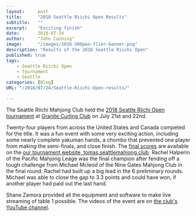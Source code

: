 ```yaml
---
layout:     post
title:      "2018 Seattle Riichi Open Results"
subtitle:   ""
excerpt:    "Exciting finish"
date:       2018-07-24
author:     "John Canning"
image:      "/images/2018-SROpen-flier-banner.png"
description: "Results of the 2018 Seattle Riichi Open"
published: true 
tags:
    - Seattle Riichi Open
    - Tournament
    - Seattle
categories: [Blog]
URL: "/2018/07/24/Seattle-Riichi-Open-results/"

---
```


The Seattle Riichi Mahjong Club held the [2018 Seattle Riichi Open tournament](https://seattleriichi.wordpress.com/2018-seattle-riichi-open/) at [Granite Curling Club](http://curlingseattle.org) on July 21st and 22nd.

Twenty-four players from across the United States and Canada competed
for the title.  It was a fun event with some very exciting action,
including some nearly complete yakuman hands, a chombo that prevented
one player from making the semi-finals, and close finish.  The
[final scores](https://tomas.seattlemahjong.club/t/2018%20Seattle%20Riichi%20Open/tournament)
are available on the [our tournament website,
tomas.seattlemahjong.club](https://tomas.seattlemahjong.club).  Rachel
Halperin of the Pacific Mahjong Leage was the final champion after
fending off a tough challenge from Michael Mcleod of the Nine Gates
Mahjong Club in the final round.  Rachel had built up a big lead in
the 6 preliminary rounds.  Michael was able to close the gap to 3.3
points and could have won, if another player had paid out the last
hand.

Shane Zamora provided all the equipment and software to make live streaming of table 1 possible.  The videos of the event are on [the club's YouTube channel](https://www.youtube.com/watch?v=DzpeG7FZ0Ao).

